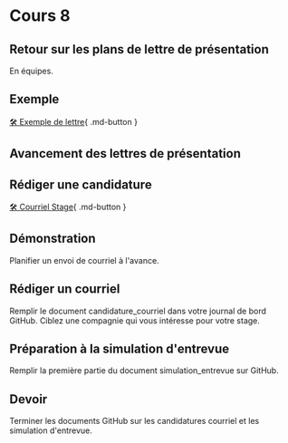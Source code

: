 # Cours 8 


## Retour sur les plans de lettre de présentation
En équipes.

## Exemple
[🛠️ Exemple de lettre](https://cmontmorency365-my.sharepoint.com/:b:/g/personal/lora_boisvert_cmontmorency_qc_ca/Ec416RuqhgFIgVX-QmkVmkEBMt1NS8ZQyMQ9RzDmluse6Q?e=Wy51vL){ .md-button }     


## Avancement des lettres de présentation

## Rédiger une candidature
[🛠️ Courriel Stage](https://cmontmorency365-my.sharepoint.com/:b:/g/personal/lora_boisvert_cmontmorency_qc_ca/ETGMt9JgHCRItRu1tpKrgDcBrqPqN-blpKqOIh929QCoAg?e=A0Yk4Y){ .md-button }     

## Démonstration
Planifier un envoi de courriel à l'avance. 

## Rédiger un courriel
Remplir le document candidature_courriel dans votre journal de bord GitHub. Ciblez une compagnie qui vous intéresse pour votre stage. 


## Préparation à la simulation d'entrevue
Remplir la première partie du document simulation_entrevue sur GitHub. 


## Devoir
Terminer les documents GitHub sur les candidatures courriel et les simulation d'entrevue. 
